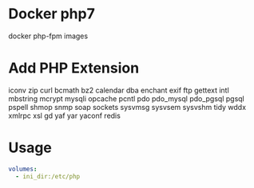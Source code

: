# Docker php7
docker php-fpm images

# Add PHP Extension
iconv zip curl bcmath bz2 calendar dba enchant exif ftp gettext intl mbstring mcrypt mysqli opcache pcntl pdo pdo_mysql pdo_pgsql pgsql pspell shmop snmp soap sockets sysvmsg sysvsem sysvshm tidy wddx xmlrpc xsl gd yaf yar yaconf redis

# Usage
```yaml
volumes:
  - ini_dir:/etc/php
```
